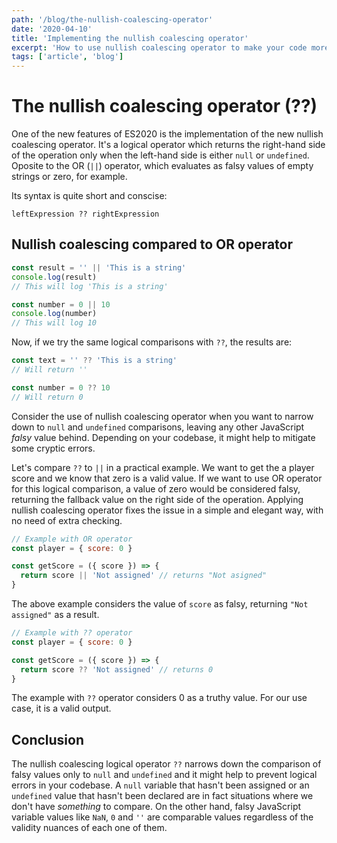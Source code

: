 ```yaml
---
path: '/blog/the-nullish-coalescing-operator'
date: '2020-04-10'
title: 'Implementing the nullish coalescing operator'
excerpt: 'How to use nullish coalescing operator to make your code more clean and readable'
tags: ['article', 'blog']
---
```


# The nullish coalescing operator (??)

One of the new features of ES2020 is the implementation of the new nullish coalescing operator. It's a logical operator which returns the right-hand side of the operation only when the left-hand side is either `null` or `undefined`. Oposite to the OR (`||`) operator, which evaluates as falsy values of empty strings or zero, for example.

Its syntax is quite short and conscise:

```
leftExpression ?? rightExpression
```

## Nullish coalescing compared to OR operator

```javascript
const result = '' || 'This is a string'
console.log(result)
// This will log 'This is a string'

const number = 0 || 10
console.log(number)
// This will log 10
```

Now, if we try the same logical comparisons with `??`, the results are:

```javascript
const text = '' ?? 'This is a string'
// Will return ''

const number = 0 ?? 10
// Will return 0
```

Consider the use of nullish coalescing operator when you want to narrow down to `null` and `undefined` comparisons, leaving any other JavaScript _falsy_ value behind. Depending on your codebase, it might help to mitigate some cryptic errors.

Let's compare `??` to `||` in a practical example. We want to get the a player score and we know that zero is a valid value. If we want to use OR operator for this logical comparison, a value of zero would be considered falsy, returning the fallback value on the right side of the operation. Applying nullish coalescing operator fixes the issue in a simple and elegant way, with no need of extra checking.

```javascript
// Example with OR operator
const player = { score: 0 }

const getScore = ({ score }) => {
  return score || 'Not assigned' // returns "Not asigned"
}
```

The above example considers the value of `score` as falsy, returning `"Not assigned"` as a result.

```javascript
// Example with ?? operator
const player = { score: 0 }

const getScore = ({ score }) => {
  return score ?? 'Not assigned' // returns 0
}
```

The example with `??` operator considers 0 as a truthy value. For our use case, it is a valid output.

## Conclusion

The nullish coalescing logical operator `??` narrows down the comparison of falsy values only to `null` and `undefined` and it might help to prevent logical errors in your codebase. A `null` variable that hasn't been assigned or an `undefined` value that hasn't been declared are in fact situations where we don't have _something_ to compare. On the other hand, falsy JavaScript variable values like `NaN`, `0` and `''` are comparable values regardless of the validity nuances of each one of them.
